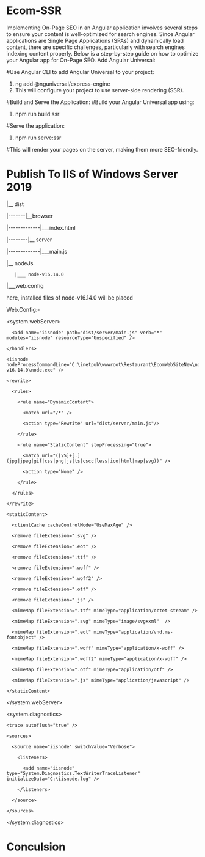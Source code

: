 # Ecom-SSR
Implementing On-Page SEO in an Angular application involves several steps to ensure your content is well-optimized for search engines. Since Angular applications are Single Page Applications (SPAs) and dynamically load content, there are specific challenges, particularly with search engines indexing content properly. Below is a step-by-step guide on how to optimize your Angular app for On-Page SEO.
Add Angular Universal:

#Use Angular CLI to add Angular Universal to your project:
1. ng add @nguniversal/express-engine
2. This will configure your project to use server-side rendering (SSR).

#Build and Serve the Application:
#Build your Angular Universal app using:
1. npm run build:ssr

#Serve the application:
1. npm run serve:ssr

#This will render your pages on the server, making them more SEO-friendly.


# Publish To IIS of Windows Server 2019
|__ dist

|-------|__browser
                           
|-------------|___index.html

|--------|__ server
                            
|-------------|___main.js

|__ nodeJs

       |___ node-v16.14.0

|___web.config

here, installed files of node-v16.14.0  will be placed

Web.Config:-

<?xml version="1.0" encoding="utf-8"?>

<configuration>
  
  <system.webServer>
  
   <handlers>
     
      <add name="iisnode" path="dist/server/main.js" verb="*" modules="iisnode" resourceType="Unspecified" />
      
    </handlers>
    
    <iisnode nodeProcessCommandLine="C:\inetpub\wwwroot\Restaurant\EcomWebSiteNew\nodejs\node-v16.14.0\node.exe" />
    
    <rewrite>
    
      <rules>
      
        <rule name="DynamicContent">
        
          <match url="/*" />
          
          <action type="Rewrite" url="dist/server/main.js"/>
          
        </rule>
        
        <rule name="StaticContent" stopProcessing="true">
        
          <match url="([\S]+[.](jpg|jpeg|gif|css|png|js|ts|cscc|less|ico|html|map|svg))" />
          
          <action type="None" />
          
        </rule>
        
      </rules>
      
    </rewrite>
    
    <staticContent>
    
      <clientCache cacheControlMode="UseMaxAge" />
      
      <remove fileExtension=".svg" />
      
      <remove fileExtension=".eot" />
      
      <remove fileExtension=".ttf" />
      
      <remove fileExtension=".woff" />
      
      <remove fileExtension=".woff2" />
      
      <remove fileExtension=".otf" />
      
      <remove fileExtension=".js" />
      
      <mimeMap fileExtension=".ttf" mimeType="application/octet-stream" />
      
      <mimeMap fileExtension=".svg" mimeType="image/svg+xml"  />
      
      <mimeMap fileExtension=".eot" mimeType="application/vnd.ms-fontobject" />
      
      <mimeMap fileExtension=".woff" mimeType="application/x-woff" />
      
      <mimeMap fileExtension=".woff2" mimeType="application/x-woff" />
      
      <mimeMap fileExtension=".otf" mimeType="application/otf" />
      
      <mimeMap fileExtension=".js" mimeType="application/javascript" />
      
    </staticContent>
    
  </system.webServer>
  
  <system.diagnostics>
  
    <trace autoflush="true" />
    
    <sources>
    
      <source name="iisnode" switchValue="Verbose">
      
        <listeners>
        
          <add name="iisnode" type="System.Diagnostics.TextWriterTraceListener" initializeData="C:\iisnode.log" />
          
        </listeners>
        
      </source>
      
    </sources>
    
  </system.diagnostics>
  
 </configuration>
 
 # Conculsion 
